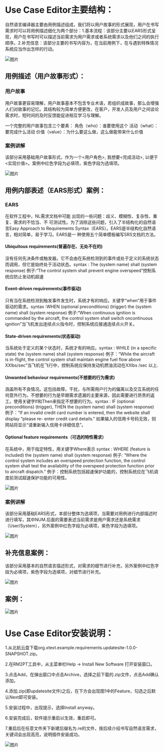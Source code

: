 # Use Case Editor主要结构：

   自然语言编译器主要由用例描述组成，我们将以用户故事的形式展现，用户在书写需求时可以将用例描述细化为两个部分：1.基本流程：该部分主要以EARS形式呈现，用户在书写时可以描述当前需求为用户需求或者系统需求以及他们之间的执行顺序。2.补充信息：该部分主要的书写内容为，在当前用例下，在与遇到特殊情况系统应当作出怎样的行动。

   ![图片](imgs/JG1.png)

## 用例描述（用户故事形式）：

### 用户故事
   用户故事更容易理解，用户故事基本不包含专业术语，若组织成故事，那么会增强人们对故事的记忆。其结构较为简单方便更改，在客户，开发人员及用户之间谈论需求时，短时间的及时反馈能促进相互学习与理解。
   
   一个完整的用户故事包含三个要素：
   角色（who）：谁要使用这个
   活动（what）：要完成什么活动
   价值（value）：为什么要这么做，这么做能带来什么价值


### 案例讲解
   该部分采用基础用户故事形式，作为一个<用户角色>, 我想要<完成活动>, 以便于<实现价值>。案例中红色字段为必填项，紫色字段为选填项。
   
   ![图片](imgs/US.png)

## 用例内部表述（EARS形式）案例：

### EARS
   在软件工程中，NL需求文档中可能 出现的一些问题：歧义、模糊性、复杂性、重复、需求的不恰当、不 可测试性。为了消除这些问题，引入了半结构化的自然语言Easy Approach to Requirements Syntax（EARS）。EARS是半结构化自然语言，相对简单，易于学习。EARS是一 种使用五个简单模板编写SRS文档的方法。 
#### Ubiquitous requirements(普遍存在、无处不在的)
没有任何先决条件或触发器。它不会由在系统检测到的事件或处于定义的系统状态而调用，但它是始终处于活动状态。syntax : The (system name) shall (system response)
例子:“The control system shall prevent engine overspeed”控制系统应防止发动机超速

#### Event-driven requirements(事件驱动)
只有当在系统检测到触发事件发生时，系统才有的响应。关键字“when”用于事件驱动的需求。syntax :WHEN (optional preconditions) (trigger) the (system name) shall (system response)
例子:“When continuous ignition is commanded by the aircraft, the control system shall switch oncontinuous ignition”当飞机发出连续点火指令时，控制系统应接通连续点火开关。

#### State-driven requirements(状态驱动)
当系统处于定义的某个状态时，系统才有的响应。syntax : WHILE (in a specific state) the (system name) shall (system response)
例子：“While the aircraft is in-flight, the control system shall maintain engine fuel flow above XXlbs/sec”当飞机在飞行中，控制系统应保持发动机燃油流动在XXlbs /sec 以上.

#### Unwanted behaviour requirements(不想要的行为需求)
涵盖所有不良情况。这包括故障，干扰，与所需用户行为的偏离以及交互系统的任何意外行为。不想要的行为是早期需求遗漏的主要来源，因此需要进行昂贵的返工。使用关键字If和Then来指定不想要的行为。syntax : IF (optional preconditions) (trigger), THEN the (system name) shall (system response) 
例子：“If an invalid credit card number is entered, then the website shall display “please re- enter credit card details.” 如果输入的信用卡号码无效，则网站将显示“请重新输入信用卡详细信息”。

#### Optional feature requirements（可选的特性需求）
在系统中，用于指定特性，用关键字Where表示 syntax : WHERE (feature is included) the (system name) shall (system response)
例子: “Where the control system includes an overspeed protection function, the control system shall test the availability of the overspeed protection function prior to aircraft dispatch.” 例子：控制系统包括超速保护功能的，控制系统应在飞机调度前测试超速保护功能的可用性。

   ![图片](imgs/EARS1.png)
   
### 案例讲解
   该部分采用基础EARS形式，本部分整体为选填项，当需要对用例进行内部描述时进行填写，其中NUM.后面的需要表述当前需求是用户需求还是系统需求（User/System），另外案例中红色字段为必填项，紫色字段为选填项。
   
   ![图片](imgs/EARSn.png)

## 补充信息案例：

   该部分采用基本的自然语言描述形式，对需求的细节进行补充，另外案例中红色字段为必填项，紫色字段为选填项，对细节进行补充。

  ![图片](imgs/KCn.png)
  
## 案例：

 ![图片](imgs/AL.png)
  
# Use Case Editor安装说明：

1.从北航云盘下载org.xtext.example.requirements.updatesite-1.0.0-SNAPSHOT.zip。

2.在RM2PT工具中，从主菜单栏Help → Install New Software 打开安装窗口。

3.点击Add，在弹出窗口中点击Archive，选择之前下载的.zip文件，点击Add确认添加。

4.添加.zip(即updatesite文件)之后，在下方会出现图1中的Feature，勾选之后默认Next即可安装。

5.安装过程中，出现提示，选择Install anyway。

6.安装完成后，软件提示重启以生效，重启即可。

7.重启后在任意文件夹下新建后缀名为.re的文件，按后续介绍书写自然语言需求，关键词会出现高亮，说明插件安装成功。

  ![图片](imgs/uce.png)

